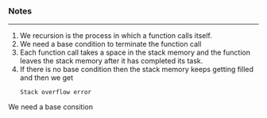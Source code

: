 ### Notes

----

<ol>

<li>
We recursion is the process in which a function calls itself.

</li>
<li>We need a base condition to terminate the function call</li>
<li>Each function call takes a space in the stack memory and the function leaves the stack memory after it has completed its task.</li>
<li>If there is no base condition then the stack memory keeps getting filled and then we get

` Stack overflow error ` 

</li>

</ol>
We need a base consition